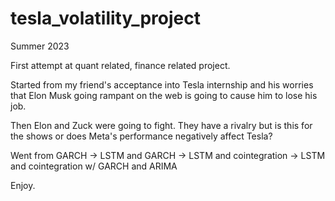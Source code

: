 # tesla_volatility_project

Summer 2023

First attempt at quant related, finance related project.

Started from my friend's acceptance into Tesla internship and his worries that Elon Musk going rampant on the web is going to cause him to lose his job.

Then Elon and Zuck were going to fight. They have a rivalry but is this for the shows or does Meta's performance negatively affect Tesla?

Went from GARCH -> LSTM and GARCH -> LSTM and cointegration -> LSTM and cointegration w/ GARCH and ARIMA

Enjoy.
